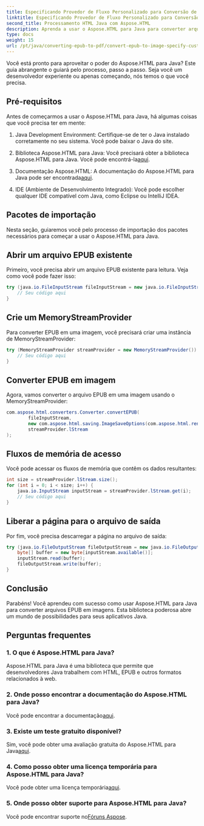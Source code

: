 ```yaml
---
title: Especificando Provedor de Fluxo Personalizado para Conversão de EPUB em Imagem
linktitle: Especificando Provedor de Fluxo Personalizado para Conversão de EPUB em Imagem
second_title: Processamento HTML Java com Aspose.HTML
description: Aprenda a usar o Aspose.HTML para Java para converter arquivos EPUB em imagens com este guia passo a passo.
type: docs
weight: 15
url: /pt/java/converting-epub-to-pdf/convert-epub-to-image-specify-custom-stream-provider/
---
```


Você está pronto para aproveitar o poder do Aspose.HTML para Java? Este guia abrangente o guiará pelo processo, passo a passo. Seja você um desenvolvedor experiente ou apenas começando, nós temos o que você precisa. 

## Pré-requisitos

Antes de começarmos a usar o Aspose.HTML para Java, há algumas coisas que você precisa ter em mente:

1. Java Development Environment: Certifique-se de ter o Java instalado corretamente no seu sistema. Você pode baixar o Java do site.

2.  Biblioteca Aspose.HTML para Java: Você precisará obter a biblioteca Aspose.HTML para Java. Você pode encontrá-la[aqui](https://releases.aspose.com/html/java/).

3.  Documentação Aspose.HTML: A documentação do Aspose.HTML para Java pode ser encontrada[aqui](https://reference.aspose.com/html/java/).

4. IDE (Ambiente de Desenvolvimento Integrado): Você pode escolher qualquer IDE compatível com Java, como Eclipse ou IntelliJ IDEA.

## Pacotes de importação

Nesta seção, guiaremos você pelo processo de importação dos pacotes necessários para começar a usar o Aspose.HTML para Java.

## Abrir um arquivo EPUB existente

Primeiro, você precisa abrir um arquivo EPUB existente para leitura. Veja como você pode fazer isso:

```java
try (java.io.FileInputStream fileInputStream = new java.io.FileInputStream(Resources.input("input.epub"))) {
    // Seu código aqui
}
```

## Crie um MemoryStreamProvider

Para converter EPUB em uma imagem, você precisará criar uma instância de MemoryStreamProvider:

```java
try (MemoryStreamProvider streamProvider = new MemoryStreamProvider()) {
    // Seu código aqui
}
```

## Converter EPUB em imagem

Agora, vamos converter o arquivo EPUB em uma imagem usando o MemoryStreamProvider:

```java
com.aspose.html.converters.Converter.convertEPUB(
        fileInputStream,
        new com.aspose.html.saving.ImageSaveOptions(com.aspose.html.rendering.image.ImageFormat.Jpeg),
        streamProvider.lStream
);
```

## Fluxos de memória de acesso

Você pode acessar os fluxos de memória que contêm os dados resultantes:

```java
int size = streamProvider.lStream.size();
for (int i = 0; i < size; i++) {
    java.io.InputStream inputStream = streamProvider.lStream.get(i);
    // Seu código aqui
}
```

## Liberar a página para o arquivo de saída

Por fim, você precisa descarregar a página no arquivo de saída:

```java
try (java.io.FileOutputStream fileOutputStream = new java.io.FileOutputStream(Resources.output("page_{" + (i + 1) + "}.jpg"))) {
    byte[] buffer = new byte[inputStream.available()];
    inputStream.read(buffer);
    fileOutputStream.write(buffer);
}
```

## Conclusão

Parabéns! Você aprendeu com sucesso como usar Aspose.HTML para Java para converter arquivos EPUB em imagens. Esta biblioteca poderosa abre um mundo de possibilidades para seus aplicativos Java.

## Perguntas frequentes

### 1. O que é Aspose.HTML para Java?

Aspose.HTML para Java é uma biblioteca que permite que desenvolvedores Java trabalhem com HTML, EPUB e outros formatos relacionados à web.

### 2. Onde posso encontrar a documentação do Aspose.HTML para Java?

 Você pode encontrar a documentação[aqui](https://reference.aspose.com/html/java/).

### 3. Existe um teste gratuito disponível?

 Sim, você pode obter uma avaliação gratuita do Aspose.HTML para Java[aqui](https://releases.aspose.com/).

### 4. Como posso obter uma licença temporária para Aspose.HTML para Java?

 Você pode obter uma licença temporária[aqui](https://purchase.aspose.com/temporary-license/).

### 5. Onde posso obter suporte para Aspose.HTML para Java?

 Você pode encontrar suporte no[Fóruns Aspose](https://forum.aspose.com/).
